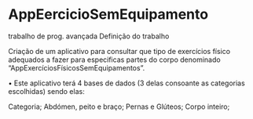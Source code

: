 # AppEercicioSemEquipamento
trabalho de prog. avançada
Definição do trabalho

Criação de um aplicativo para consultar que tipo de exercícios físico adequados a fazer para especificas partes do corpo denominado “AppExercíciosFísicosSemEquipamentos”.

•	Este aplicativo terá 4 bases de dados (3 delas consoante as categorias escolhidas) sendo elas:

Categoria;
Abdómen, peito e braço;
Pernas e Glúteos;
Corpo inteiro;
